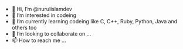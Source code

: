 - 👋 Hi, I’m @nurulislamdev
- 👀 I’m interested in codeing
- 🌱 I’m currently learning codeing like C, C++, Ruby, Python, Java and others too
- 💞️ I’m looking to collaborate on ...
- 📫 How to reach me ...

<!---
nurulislamdev/nurulislamdev is a ✨ special ✨ repository because its `README.md` (this file) appears on your GitHub profile.
You can click the Preview link to take a look at your changes.
--->
